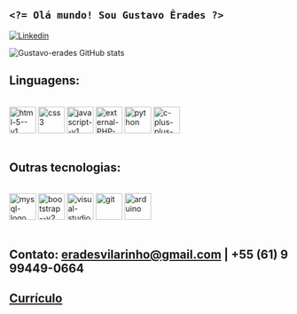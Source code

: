 ##  `<?= Olá mundo! Sou Gustavo Êrades ?>`
[![Linkedin](https://img.shields.io/badge/LinkedIn-0077B5?style=for-the-badge&logo=linkedin&logoColor=white)](https://www.linkedin.com/in/gustavo-%C3%AArades-vilarinho-silva-22a357231/)

![Gustavo-erades GitHub stats](https://github-readme-stats.vercel.app/api?username=gustavo-erades&show_icons=true&theme=merko)

## Linguagens:
<div display:inline_block><br/>
    <img width="48" height="48" src="https://img.icons8.com/color/48/html-5--v1.png" alt="html-5--v1"/>
    <img width="48" height="48" src="https://img.icons8.com/color/48/css3.png" alt="css3"/>
    <img width="48" height="48" src="https://img.icons8.com/color/48/javascript--v1.png" alt="javascript--v1"/>
    <img width="48" height="48" src="https://img.icons8.com/external-others-inmotus-design/67/external-PHP-applications-and-programs-others-inmotus-design.png" alt="external-PHP-applications-and-programs-others-inmotus-design"/>
    <img width="48" height="48" src="https://img.icons8.com/fluency/48/python.png" alt="python"/>
    <img width="48" height="48" src="https://img.icons8.com/fluency/48/c-plus-plus-logo.png" alt="c-plus-plus-logo"/>
</div><br/>

## Outras tecnologias:
<div display:inline_block><br/>
    <img width="48" height="48" src="https://img.icons8.com/color/48/mysql-logo.png" alt="mysql-logo"/>
    <img width="48" height="48" src="https://img.icons8.com/color/48/bootstrap--v2.png" alt="bootstrap--v2"/>
    <img width="48" height="48" src="https://img.icons8.com/fluency/48/visual-studio-code-2019.png" alt="visual-studio-code-2019"/>
    <img width="48" height="48" src="https://img.icons8.com/color/48/git.png" alt="git"/>
    <img width="48" height="48" src="https://img.icons8.com/fluency/48/arduino.png" alt="arduino"/>
</div><br/>

## Contato: eradesvilarinho@gmail.com | +55 (61) 9 99449-0664
## <a href="https://drive.google.com/file/d/1ir7UqDs69gwS_WKyjvzVjm-35JxLfO7D/view?usp=sharing">Currículo</a>

